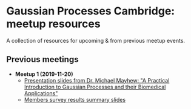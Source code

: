 # Gaussian Processes Cambridge: meetup resources

A collection of resources for upcoming & from previous meetup events.

## Previous meetings

- **Meetup 1 (2019-11-20)**
    - [Presentation slides from Dr. Michael Mayhew: "A Practical Introduction to Gaussian Processes and their Biomedical Applications"](2019-11-20/GPsC_MMayhew.pdf)
    - [Members survey results summary slides](2019-11-20/GPsC_members_survey.pdf)